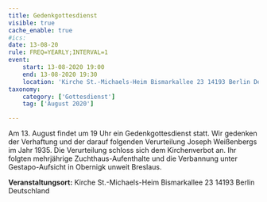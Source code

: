 ```yaml
---
title: Gedenkgottesdienst
visible: true
cache_enable: true
#ics: 
date: 13-08-20
rule: FREQ=YEARLY;INTERVAL=1
event:
	start: 13-08-2020 19:00
	end: 13-08-2020 19:30
	location: 'Kirche St.-Michaels-Heim Bismarkallee 23 14193 Berlin Deutschland'
taxonomy:
	category: ['Gottesdienst']
	tag: ['August 2020']

---
```

Am 13. August findet um 19 Uhr ein Gedenkgottesdienst statt. Wir gedenken der Verhaftung und der darauf folgenden Verurteilung Joseph Weißenbergs im Jahr 1935. Die Verurteilung schloss sich dem Kirchenverbot an. Ihr folgten mehrjährige Zuchthaus-Aufenthalte und die Verbannung unter Gestapo-Aufsicht in Obernigk unweit Breslaus.



**Veranstaltungsort:** Kirche St.-Michaels-Heim
Bismarkallee 23
14193 Berlin
Deutschland

